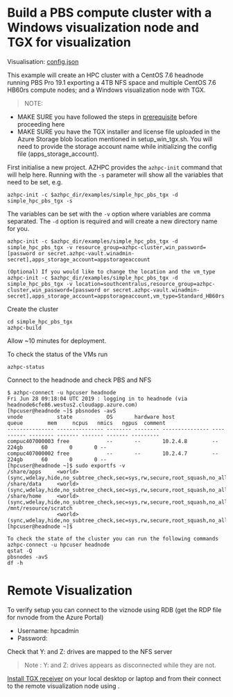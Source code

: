 # Build a PBS compute cluster with a Windows visualization node and TGX for visualization

Visualisation: [config.json](https://azurehpc.azureedge.net/?o=https://raw.githubusercontent.com/Azure/azurehpc/master/examples/simple_hpc_pbs_tgx/config.json)

This example will create an HPC cluster with a CentOS 7.6 headnode running PBS Pro 19.1 exporting a 4TB NFS space and multiple CentOS 7.6 HB60rs compute nodes; and a Windows visualization node with TGX.

>NOTE: 
- MAKE SURE you have followed the steps in [prerequisite](../../tutorials/prerequisites.md) before proceeding here
- MAKE SURE you have the TGX installer and license file uploaded in the Azure Storage blob location mentioned in setup_win_tgx.sh. You will need to provide the storage account name while initializing the config file (apps_storage_account).  

First initialise a new project. AZHPC provides the `azhpc-init` command that will help here.  Running with the `-s` parameter will show all the variables that need to be set, e.g.

```
azhpc-init -c $azhpc_dir/examples/simple_hpc_pbs_tgx -d simple_hpc_pbs_tgx -s
```

The variables can be set with the `-v` option where variables are comma separated.  The `-d` option is required and will create a new directory name for you.

```
azhpc-init -c $azhpc_dir/examples/simple_hpc_pbs_tgx -d simple_hpc_pbs_tgx -v resource_group=azhpc-cluster,win_password=[password or secret.azhpc-vault.winadmin-secret],apps_storage_account=appstorageaccount

(Optional) If you would like to change the location and the vm_type
azhpc-init -c $azhpc_dir/examples/simple_hpc_pbs_tgx -d simple_hpc_pbs_tgx -v location=southcentralus,resource_group=azhpc-cluster,win_password=[password or secret.azhpc-vault.winadmin-secret],apps_storage_account=appstorageaccount,vm_type=Standard_HB60rs
```

Create the cluster 

```
cd simple_hpc_pbs_tgx
azhpc-build
```

Allow ~10 minutes for deployment.

To check the status of the VMs run
```
azhpc-status
```
Connect to the headnode and check PBS and NFS

```
$ azhpc-connect -u hpcuser headnode
Fri Jun 28 09:18:04 UTC 2019 : logging in to headnode (via headnode6cfe86.westus2.cloudapp.azure.com)
[hpcuser@headnode ~]$ pbsnodes -avS
vnode           state           OS       hardware host            queue        mem     ncpus   nmics   ngpus  comment
--------------- --------------- -------- -------- --------------- ---------- -------- ------- ------- ------- ---------
compuc407000003 free            --       --       10.2.4.8        --            224gb      60       0       0 --
compuc407000002 free            --       --       10.2.4.7        --            224gb      60       0       0 --
[hpcuser@headnode ~]$ sudo exportfs -v
/share/apps     <world>(sync,wdelay,hide,no_subtree_check,sec=sys,rw,secure,root_squash,no_all_squash)
/share/data     <world>(sync,wdelay,hide,no_subtree_check,sec=sys,rw,secure,root_squash,no_all_squash)
/share/home     <world>(sync,wdelay,hide,no_subtree_check,sec=sys,rw,secure,root_squash,no_all_squash)
/mnt/resource/scratch
                <world>(sync,wdelay,hide,no_subtree_check,sec=sys,rw,secure,root_squash,no_all_squash)
[hpcuser@headnode ~]$

To check the state of the cluster you can run the following commands
azhpc-connect -u hpcuser headnode
qstat -Q
pbsnodes -avS
df -h
```


# Remote Visualization

To verify setup you can connect to the viznode using RDB (get the RDP file for nvnode from the Azure Portal)
- Username: hpcadmin
- Password: <winadmin-secret>

Check that Y: and Z: drives are mapped to the NFS server

> Note : Y: and Z: drives appears as disconnected while they are not.

[Install TGX receiver](https://techcommunity.microsoft.com/t5/AzureCAT/Remote-Visualization-in-Azure/ba-p/745184) on your local desktop or laptop and from their connect to the remote visualization node using <public ip address for nvnode>. 
